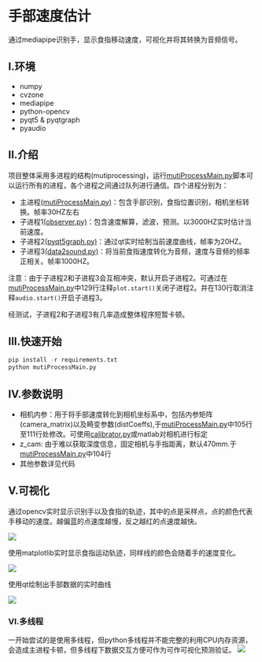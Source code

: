 # 手部速度估计

通过mediapipe识别手，显示食指移动速度，可视化并将其转换为音频信号。

## I.环境

+ numpy
+ cvzone
+ mediapipe
+ python-opencv
+ pyqt5 & pyqtgraph
+ pyaudio


## II.介绍

项目整体采用多进程的结构(mutiprocessing)，运行[mutiProcessMain.py](mutiProcessMain.py)脚本可以运行所有的进程，各个进程之间通过队列进行通信。四个进程分别为：

+ 主进程[(mutiProcessMain.py)](mutiProcessMain.py)：包含手部识别，食指位置识别，相机坐标转换。帧率30HZ左右
+ 子进程1[(observer.py)](./process/observer.py)：包含速度解算，滤波，预测。以3000HZ实时估计当前速度。
+ 子进程2[(pyqt5graph.py)](./process/pyqt5graph.py)：通过qt实时绘制当前速度曲线，帧率为20HZ。
+ 子进程3[(data2sound.py)](./process/data2sound.py)：将当前食指速度转化为音频，速度与音频的频率正相关。帧率1000HZ。

注意：由于子进程2和子进程3会互相冲突，默认开启子进程2。可通过在[mutiProcessMain.py](mutiProcessMain.py)中129行注释`plot.start()`关闭子进程2。并在130行取消注释`audio.start()`开启子进程3。

经测试，子进程2和子进程3有几率造成整体程序短暂卡顿。

## III.快速开始
 ```python
 pip install -r requirements.txt
 python mutiProcessMain.py
 ```

## IV.参数说明

+ 相机内参：用于将手部速度转化到相机坐标系中，包括内参矩阵(camera_matrix)以及畸变参数(distCoeffs),于[mutiProcessMain.py](mutiProcessMain.py)中105行至111行处修改。可使用[calibrator.py](calibrator.py)或matlab对相机进行标定
+ z_cam: 由于难以获取深度信息，固定相机与手指距离，默认470mm.于[mutiProcessMain.py](mutiProcessMain.py)中104行
+ 其他参数详见代码
  
## V.可视化
通过opencv实时显示识别手以及食指的轨迹，其中的点是采样点，点的颜色代表手移动的速度。越偏蓝的点速度越慢，反之越红的点速度越快。

![](https://media.giphy.com/media/0DixGSD54VXMcVM71w/giphy.gif)

使用matplotlib实时显示食指运动轨迹，同样线的颜色会随着手的速度变化。
  
![](https://media.giphy.com/media/5fbrq8LncPV2dYy0VR/giphy.gif)

使用qt绘制出手部数据的实时曲线

![](https://media.giphy.com/media/HZnuIiXFklGgucrVAA/giphy.gif)

### VI.多线程
一开始尝试的是使用多线程，但python多线程并不能完整的利用CPU内存资源，会造成主进程卡顿，但多线程下数据交互方便可作为可作可视化预测验证。
![](https://media.giphy.com/media/ewtubEHnABGMRFYIlM/giphy-downsized-large.gif)
